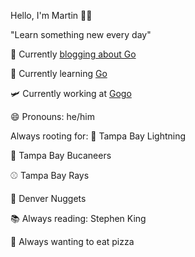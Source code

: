 Hello, I'm Martin 👋🏻

"Learn something new every day"

🔭  Currently [blogging about Go](https://www.martincartledge.io/)

🌱  Currently learning [Go](https://golang.org/)

🛩  Currently working at [Gogo](https://www.gogoair.com/)

😄  Pronouns: he/him
 
Always rooting for: 
🏒  Tampa Bay Lightning

🏈  Tampa Bay Bucaneers 

⚾️  Tampa Bay Rays

🏀  Denver Nuggets

📚 Always reading: Stephen King

🍕 Always wanting to eat pizza
